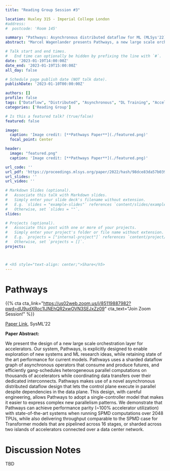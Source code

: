 ```yaml
---
title: "Reading Group Session #3"

location: Huxley 315 - Imperial College London
#address:
#  postcode: 'Room 145'

summary: "Pathways: Asynchronous distributed dataflow for ML (MLSys'22)"
abstract: "Marcel Wagenlander presents Pathways, a new large scale orchestration layer for accelerators using a sharded dataflow graph of asynchronous operators outputting futures."

# Talk start and end times.
#   End time can optionally be hidden by prefixing the line with `#`.
date: '2023-01-19T14:00:00Z'
date_end: '2023-01-19T15:00:00Z'
all_day: false

# Schedule page publish date (NOT talk date).
publishDate: '2023-01-10T00:00:00Z'

authors: []
profile: false
tags: ["Dataflow", "Distributed", "Asynchronous", "DL Training", "Accelerators", "Gang-Scheduling", "Networking", "SPMD", "Pipeline Parallelism", "Data Parallelism", "Model Parallelism", "TPU"]
categories: ['Reading Group']

# Is this a featured talk? (true/false)
featured: false

image:
  caption: 'Image credit: [**Pathways Paper**](./featured.png)'
  focal_point: Center

header:
  image: "featured.png"
  caption: 'Image credit: [**Pathways Paper**](./featured.png)'

url_code: ''
url_pdf: 'https://proceedings.mlsys.org/paper/2022/hash/98dce83da57b0395e163467c9dae521b-Abstract.html'
url_slides: ''
url_video: ''

# Markdown Slides (optional).
#   Associate this talk with Markdown slides.
#   Simply enter your slide deck's filename without extension.
#   E.g. `slides = "example-slides"` references `content/slides/example-slides.md`.
#   Otherwise, set `slides = ""`.
slides:

# Projects (optional).
#   Associate this post with one or more of your projects.
#   Simply enter your project's folder or file name without extension.
#   E.g. `projects = ["internal-project"]` references `content/project/deep-learning/index.md`.
#   Otherwise, set `projects = []`.
projects:



# <h5 style="text-align: center;">Share</h5>
---
```

# Pathways

{{% cta cta_link="https://us02web.zoom.us/j/85119887982?pwd=dU9udXRoc1lJNEhQR2xwOVN3SEJxZz09" cta_text="Join Zoom Session!" %}}

[Paper Link](https://proceedings.mlsys.org/paper/2022/hash/98dce83da57b0395e163467c9dae521b-Abstract.html), SysML'22

**Paper Abstract:**

We present the design of a new large scale orchestration layer for accelerators. Our system, Pathways, is explicitly designed to enable exploration of new systems and ML research ideas, while retaining state of the art performance for current models. Pathways uses a sharded dataflow graph of asynchronous operators that consume and produce futures, and efficiently gang-schedules heterogeneous parallel computations on thousands of accelerators while coordinating data transfers over their dedicated interconnects. Pathways makes use of a novel asynchronous distributed dataflow design that lets the control plane execute in parallel despite dependencies in the data plane. This design, with careful engineering, allows Pathways to adopt a single-controller model that makes it easier to express complex new parallelism patterns. We demonstrate that Pathways can achieve performance parity (~100% accelerator utilization) with state-of-the-art systems when running SPMD computations over 2048 TPUs, while also delivering throughput comparable to the SPMD case for Transformer models that are pipelined across 16 stages, or sharded across two islands of accelerators connected over a data center network.


# Discussion Notes

TBD
